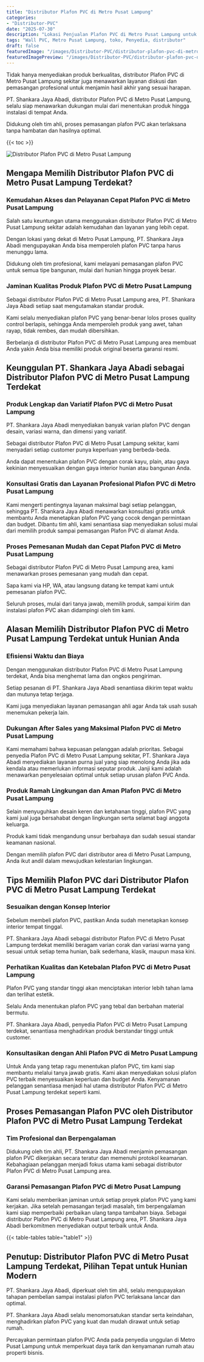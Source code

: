 ```yaml
---
title: "Distributor Plafon PVC di Metro Pusat Lampung"
categories:
- "Distributor-PVC"
date: "2025-07-30"
description: "Lokasi Penjualan Plafon PVC di Metro Pusat Lampung untuk hunian, kantor, dan gerai. Produk berkualitas, variasi motif, warna menarik, dengan servis penempatan dikerjakan oleh tim ahli dan jaminan resmi!|Servis distribusi Plafon PVC di Metro Pusat Lampung untuk keperluan rumah, kantor, atau gerai, beserta material berkualitas dan instalasi oleh teknisi berpengalaman dan jaminan resmi.|Pilihan Plafon PVC di Metro Pusat Lampung yang terbukti bagi tempat tinggal, office, dan gerai, dengan material unggulan dan penempatan dikerjakan oleh tim profesional dan jaminan resmi.|Penyediaan Plafon PVC di Metro Pusat Lampung bagi tempat tinggal, perkantoran, dan gerai, beserta produk berkualitas dan penempatan dikerjakan oleh teknisi profesional, dilengkapi beserta garansi resmi.}"
tags: "Wall PVC, Metro Pusat Lampung, toko, Penyedia, distributor"
draft: false
featuredImage: "/images/Distributor-PVC/distributor-plafon-pvc-di-metro-pusat-lampung.png"
featuredImagePreview: "/images/Distributor-PVC/distributor-plafon-pvc-di-metro-pusat-lampung.png"
---
```


Tidak hanya menyediakan produk berkualitas, distributor Plafon PVC di Metro Pusat Lampung sekitar juga menawarkan layanan diskusi dan pemasangan profesional untuk menjamin hasil akhir yang sesuai harapan.

PT. Shankara Jaya Abadi, distributor Plafon PVC di Metro Pusat Lampung, selalu siap menawarkan dukungan mulai dari menentukan produk hingga instalasi di tempat Anda.

Didukung oleh tim ahli, proses pemasangan plafon PVC akan terlaksana tanpa hambatan dan hasilnya optimal.

{{< toc >}}

![Distributor Plafon PVC di Metro Pusat Lampung](/images/Distributor-PVC/Distributor-Plafon-PVC-di-Metro-Pusat-Lampung.png)

## Mengapa Memilih Distributor Plafon PVC di Metro Pusat Lampung Terdekat?

### Kemudahan Akses dan Pelayanan Cepat Plafon PVC di Metro Pusat Lampung

Salah satu keuntungan utama menggunakan distributor Plafon PVC di Metro Pusat Lampung sekitar adalah kemudahan dan layanan yang lebih cepat.

Dengan lokasi yang dekat di Metro Pusat Lampung, PT. Shankara Jaya Abadi mengupayakan Anda bisa memperoleh plafon PVC tanpa harus menunggu lama.

Didukung oleh tim profesional, kami melayani pemasangan plafon PVC untuk semua tipe bangunan, mulai dari hunian hingga proyek besar.

### Jaminan Kualitas Produk Plafon PVC di Metro Pusat Lampung

Sebagai distributor Plafon PVC di Metro Pusat Lampung area, PT. Shankara Jaya Abadi setiap saat mengutamakan standar produk.

Kami selalu menyediakan plafon PVC yang benar-benar lolos proses quality control berlapis, sehingga Anda memperoleh produk yang awet, tahan rayap, tidak rembes, dan mudah dibersihkan.

Berbelanja di distributor Plafon PVC di Metro Pusat Lampung area membuat Anda yakin Anda bisa memiliki produk original beserta garansi resmi.

## Keunggulan PT. Shankara Jaya Abadi sebagai Distributor Plafon PVC di Metro Pusat Lampung Terdekat

### Produk Lengkap dan Variatif Plafon PVC di Metro Pusat Lampung

PT. Shankara Jaya Abadi menyediakan banyak varian plafon PVC dengan desain, variasi warna, dan dimensi yang variatif.

Sebagai distributor Plafon PVC di Metro Pusat Lampung sekitar, kami menyadari setiap customer punya keperluan yang berbeda-beda.

Anda dapat menentukan plafon PVC dengan corak kayu, plain, atau gaya kekinian menyesuaikan dengan gaya interior hunian atau bangunan Anda.

### Konsultasi Gratis dan Layanan Profesional Plafon PVC di Metro Pusat Lampung

Kami mengerti pentingnya layanan maksimal bagi setiap pelanggan, sehingga PT. Shankara Jaya Abadi menawarkan konsultasi gratis untuk membantu Anda menetapkan plafon PVC yang cocok dengan permintaan dan budget. Dibantu tim ahli, kami senantiasa siap menyediakan solusi mulai dari memilih produk sampai pemasangan Plafon PVC di alamat Anda.

### Proses Pemesanan Mudah dan Cepat Plafon PVC di Metro Pusat Lampung

Sebagai distributor Plafon PVC di Metro Pusat Lampung area, kami menawarkan proses pemesanan yang mudah dan cepat.

Sapa kami via HP, WA, atau langsung datang ke tempat kami untuk pemesanan plafon PVC.

Seluruh proses, mulai dari tanya jawab, memilih produk, sampai kirim dan instalasi plafon PVC akan didampingi oleh tim kami.

## Alasan Memilih Distributor Plafon PVC di Metro Pusat Lampung Terdekat untuk Hunian Anda

### Efisiensi Waktu dan Biaya

Dengan menggunakan distributor Plafon PVC di Metro Pusat Lampung terdekat, Anda bisa menghemat lama dan ongkos pengiriman.

Setiap pesanan di PT. Shankara Jaya Abadi senantiasa dikirim tepat waktu dan mutunya tetap terjaga.

Kami juga menyediakan layanan pemasangan ahli agar Anda tak usah susah menemukan pekerja lain.

### Dukungan After Sales yang Maksimal Plafon PVC di Metro Pusat Lampung

Kami memahami bahwa kepuasan pelanggan adalah prioritas. Sebagai penyedia Plafon PVC di Metro Pusat Lampung sekitar, PT. Shankara Jaya Abadi menyediakan layanan purna jual yang siap menolong Anda jika ada kendala atau memerlukan informasi seputar produk. Janji kami adalah menawarkan penyelesaian optimal untuk setiap urusan plafon PVC Anda.

### Produk Ramah Lingkungan dan Aman Plafon PVC di Metro Pusat Lampung

Selain menyuguhkan desain keren dan ketahanan tinggi, plafon PVC yang kami jual juga bersahabat dengan lingkungan serta selamat bagi anggota keluarga.

Produk kami tidak mengandung unsur berbahaya dan sudah sesuai standar keamanan nasional.

Dengan memilih plafon PVC dari distributor area di Metro Pusat Lampung, Anda ikut andil dalam mewujudkan kelestarian lingkungan.

## Tips Memilih Plafon PVC dari Distributor Plafon PVC di Metro Pusat Lampung Terdekat

### Sesuaikan dengan Konsep Interior

Sebelum membeli plafon PVC, pastikan Anda sudah menetapkan konsep interior tempat tinggal.

PT. Shankara Jaya Abadi sebagai distributor Plafon PVC di Metro Pusat Lampung terdekat memiliki beragam varian corak dan variasi warna yang sesuai untuk setiap tema hunian, baik sederhana, klasik, maupun masa kini.

### Perhatikan Kualitas dan Ketebalan Plafon PVC di Metro Pusat Lampung

Plafon PVC yang standar tinggi akan menciptakan interior lebih tahan lama dan terlihat estetik.

Selalu Anda menentukan plafon PVC yang tebal dan berbahan material bermutu.

PT. Shankara Jaya Abadi, penyedia Plafon PVC di Metro Pusat Lampung terdekat, senantiasa menghadirkan produk berstandar tinggi untuk customer.

### Konsultasikan dengan Ahli Plafon PVC di Metro Pusat Lampung

Untuk Anda yang tetap ragu menentukan plafon PVC, tim kami siap membantu melalui tanya jawab gratis. Kami akan menyediakan solusi plafon PVC terbaik menyesuaikan keperluan dan budget Anda. Kenyamanan pelanggan senantiasa menjadi hal utama distributor Plafon PVC di Metro Pusat Lampung terdekat seperti kami.

## Proses Pemasangan Plafon PVC oleh Distributor Plafon PVC di Metro Pusat Lampung Terdekat

### Tim Profesional dan Berpengalaman

Didukung oleh tim ahli, PT. Shankara Jaya Abadi menjamin pemasangan plafon PVC dikerjakan secara teratur dan memenuhi protokol keamanan. Kebahagiaan pelanggan menjadi fokus utama kami sebagai distributor Plafon PVC di Metro Pusat Lampung area.

### Garansi Pemasangan Plafon PVC di Metro Pusat Lampung

Kami selalu memberikan jaminan untuk setiap proyek plafon PVC yang kami kerjakan. Jika setelah pemasangan terjadi masalah, tim berpengalaman kami siap memperbaiki perbaikan ulang tanpa tambahan biaya. Sebagai distributor Plafon PVC di Metro Pusat Lampung area, PT. Shankara Jaya Abadi berkomitmen menyediakan output terbaik untuk Anda.

{{< table-tables table="table1" >}}

## Penutup: Distributor Plafon PVC di Metro Pusat Lampung Terdekat, Pilihan Tepat untuk Hunian Modern

PT. Shankara Jaya Abadi, diperkuat oleh tim ahli, selalu mengupayakan tahapan pembelian sampai instalasi plafon PVC terlaksana lancar dan optimal.

PT. Shankara Jaya Abadi selalu menomorsatukan standar serta keindahan, menghadirkan plafon PVC yang kuat dan mudah dirawat untuk setiap rumah.

Percayakan permintaan plafon PVC Anda pada penyedia unggulan di Metro Pusat Lampung untuk memperkuat daya tarik dan kenyamanan rumah atau properti bisnis.
